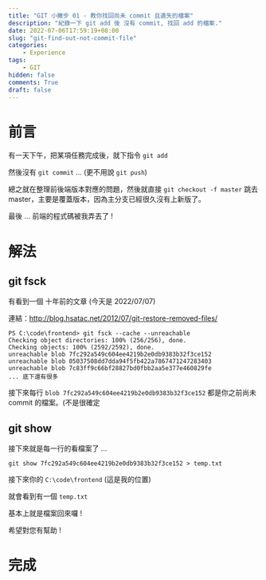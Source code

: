 ```yaml
---
title: "GIT 小撇步 01 - 教你找回尚未 commit 且遺失的檔案"
description: "紀錄一下 git add 後 沒有 commit, 找回 add 的檔案."
date: 2022-07-06T17:59:19+08:00
slug: "git-find-out-not-commit-file"
categories:
    - Experience
tags:
    - GIT
hidden: false
comments: True
draft: false
---
```



# 前言

有一天下午，把某項任務完成後，就下指令 ```git add```

然後沒有 ```git commit``` ... (更不用說 ```git push```)

總之就在整理前後端版本對應的問題，然後就直接 ``` git checkout -f master ``` 跳去 master，主要是覆蓋版本，因為主分支已經很久沒有上新版了。

最後 ... 前端的程式碼被我弄丟了 !

# 解法

## git fsck

有看到一個 十年前的文章 (今天是 2022/07/07)

連結：<http://blog.hsatac.net/2012/07/git-restore-removed-files/>

```
PS C:\code\frontend> git fsck --cache --unreachable
Checking object directories: 100% (256/256), done.
Checking objects: 100% (2592/2592), done.
unreachable blob 7fc292a549c604ee4219b2e0db9383b32f3ce152
unreachable blob 05037508dd7dda94f5fb422a7867471247283403
unreachable blob 7c83ff9c66bf28827bd0fbb2aa5e377e460829fe
... 底下還有很多
```

接下來每行  ``` blob 7fc292a549c604ee4219b2e0db9383b32f3ce152 ``` 都是你之前尚未 commit 的檔案。(不是很確定

## git show

接下來就是每一行的看檔案了 ...

```
git show 7fc292a549c604ee4219b2e0db9383b32f3ce152 > temp.txt
```

接下來你的 ``` C:\code\frontend ``` (這是我的位置)

就會看到有一個 ``` temp.txt ```

基本上就是檔案回來囉 !

希望對您有幫助 !

# 完成
